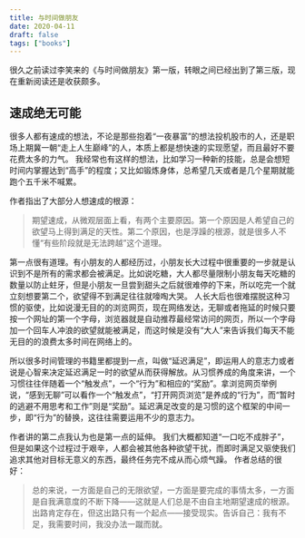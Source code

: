 ```yaml
---
title: 与时间做朋友
date: 2020-04-11
draft: false
tags: ["books"]
---
```


很久之前读过李笑来的《与时间做朋友》第一版，转眼之间已经出到了第三版，现在重新阅读还是收获颇多。

## 速成绝无可能

很多人都有速成的想法，不论是那些抱着“一夜暴富”的想法投机股市的人，还是职场上期冀一朝“走上人生巅峰”的人，本质上都是想快速的实现愿望，而且最好不要花费太多的力气。
我经常也有这样的想法，比如学习一种新的技能，总是会想短时间内掌握达到“高手”的程度；又比如锻炼身体，总希望几天或者是几个星期就能跑个五千米不喊累。

作者指出了大部分人想速成的根源：

> 期望速成，从微观层面上看，有两个主要原因。第一个原因是人希望自己的欲望马上得到满足的天性。第二个原因，也是浮躁的根源，就是很多人不懂“有些阶段就是无法跨越”这个道理。

第一点很有道理。有小朋友的人都经历过，小朋友长大过程中很重要的一步就是认识到不是所有的需求都会被满足。比如说吃糖，大人都尽量限制小朋友每天吃糖的数量以防止蛀牙，但是小朋友一旦尝到甜头之后就很难停的下来，所以吃完一个就立刻想要第二个，欲望得不到满足往往就嚎啕大哭。
人长大后也很难摆脱这种习惯的驱使，比如说漫无目的的浏览网页，现在网络发达，无聊或者拖延的时候只要按一个网址的第一个字母，浏览器就是自动推荐最经常访问的网页，所以一个字母加一个回车人冲浪的欲望就能被满足，而这时候是没有“大人”来告诉我们每天不能无目的的浪费太多时间在网络上的。

所以很多时间管理的书籍里都提到一点，叫做“延迟满足”，即运用人的意志力或者说是心智来决定延迟满足一时的欲望从而获得解放。从习惯养成的角度来讲，一个习惯往往伴随着一个“触发点”，一个“行为”和相应的“奖励”。拿浏览网页举例说，“感到无聊”可以看作一个“触发点”，“打开网页浏览”是养成的“行为”，而“暂时的逃避不用思考和工作”则是“奖励”。延迟满足改变的是习惯的这个框架的中间一步，即“行为”的替换，这往往需要运用不少的意志力。

作者讲的第二点我认为也是第一点的延伸。
我们大概都知道“一口吃不成胖子”，但是如果这个过程过于艰辛，人都会被其他各种欲望干扰，而即时满足又驱使我们追求其他对目标无意义的东西，最终任务完不成从而心烦气躁。
作者总结的很好：

> 总的来说，一方面是自己的无限欲望，一方面是要完成的事情太多，一方面是自我满意度的不断下降——这就是人们总是不由自主地期望速成的根源。出路肯定存在，但这出路只有一个起点——接受现实。告诉自己：我有不足，我需要时间，我没办法一蹴而就。